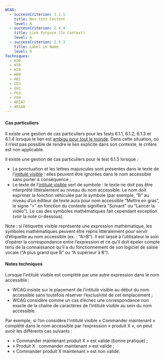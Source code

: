 ```yaml
---
WCAG:
  - successCriterion: 1.1.1
    title: Non-text Content
    level: A
  - successCriterion: 2.4.4
    title: Link Purpose (In Context)
    level: A
  - successCriterion: 2.5.3
    title: Label in Name
    level: A
Techniques:
  - H30
  - H78
  - H79
  - H80
  - H81
  - G53
  - G91
  - F63
  - F89
  - ARIA7
  - ARIA8
---
```


#### Cas particuliers

Il existe une gestion de cas particuliers pour les tests 6.1.1, 6.1.2, 6.1.3 et 6.1.4 lorsque le lien est [ambigu pour tout le monde](#ambigu-pour-tout-le-monde). Dans cette situation, où il n’est pas possible de rendre le lien explicite dans son contexte, le critère est non applicable.

Il existe une gestion de cas particuliers pour le test 6.1.5 lorsque :

- La ponctuation et les lettres majuscules sont présentes dans le texte de l’[intitulé visible](#intitule-visible) : elles peuvent être ignorées dans le nom accessible sans porter à conséquence ;
- Le texte de l’[intitulé visible](#intitule-visible) sert de symbole : le texte ne doit pas être interprété littéralement au niveau du nom accessible. Le nom doit exprimer la fonction véhiculée par le symbole (par exemple, “B” au niveau d’un éditeur de texte aura pour nom accessible “Mettre en gras”, le signe “>” en fonction du contexte signifiera “Suivant” ou “Lancer la vidéo”). Le cas des symboles mathématiques fait cependant exception (voir la note ci-dessous).

Note : si l’étiquette visible représente une expression mathématique, les symboles mathématiques peuvent être repris littéralement pour servir d’étiquette au nom accessible (ex. : “A>B”). Il est laissé à l’utilisateur le soin d’opérer la correspondance entre l’expression et ce qu’il doit épeler compte tenu de la connaissance qu’il a du fonctionnement de son logiciel de saisie vocale (“A plus grand que B” ou “A supérieur à B”).

#### Notes techniques

Lorsque l’intitulé visible est complété par une autre expression dans le nom accessible :

- WCAG insiste sur le placement de l’intitulé visible au début du nom accessible sans toutefois réserver l’exclusivité de cet emplacement ;
- WCAG considère comme un cas d’échec une correspondance non exacte de la chaîne de caractères de l’intitulé visible au sein du nom accessible.

Par exemple, si l’on considère l’intitulé visible « Commander maintenant » complété dans le nom accessible par l’expression « produit X », on peut avoir les différents cas suivants :

- « Commander maintenant produit X » est valide (bonne pratique) ;
- « Produit X : commander maintenant » est valide ;
- « Commander produit X maintenant » est non valide.
